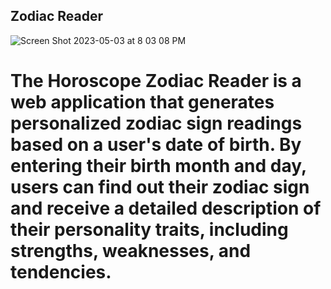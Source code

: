 ## Zodiac Reader

![Screen Shot 2023-05-03 at 8 03 08 PM](https://user-images.githubusercontent.com/45900899/236095438-7af2a569-9a9c-4feb-89a8-471afe7c1f3a.png)

# The Horoscope Zodiac Reader is a web application that generates personalized zodiac sign readings based on a user's date of birth. By entering their birth month and day, users can find out their zodiac sign and receive a detailed description of their personality traits, including strengths, weaknesses, and tendencies.


